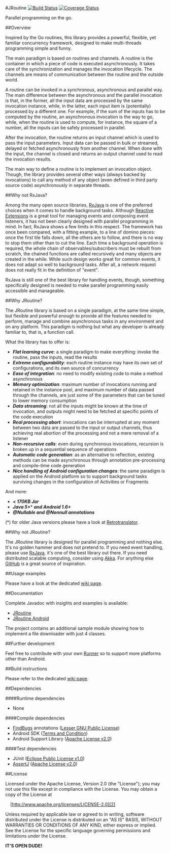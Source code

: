 #JRoutine
[![Build Status](https://travis-ci.org/davide-maestroni/jroutine.svg?branch=master)](https://travis-ci.org/davide-maestroni/jroutine)
[![Coverage Status](https://img.shields.io/coveralls/davide-maestroni/jroutine.svg)](https://coveralls.io/r/davide-maestroni/jroutine?branch=master)

Parallel programming on the go.

##Overview

Inspired by the Go routines, this library provides a powerful, flexible, yet familiar concurrency framework, designed to make multi-threads programming simple and funny.

The main paradigm is based on routines and channels. A routine is the container in which a piece of code is executed asynchronously. It takes care of the synchronization and manages the invocation lifecycle. The channels are means of communication between the routine and the outside world.

A routine can be invoked in a synchronous, asynchronous and parallel way. The main difference between the asynchronous and the parallel invocation is that, in the former, all the input data are processed by the same invocation instance, while, in the latter, each input item is (potentially) processed by a different one. For example, if the sum of the inputs has to be computed by the routine, an asynchronous invocation is the way to go, while, when the routine is used to compute, for instance, the square of a number, all the inputs can be safely processed in parallel.

After the invocation, the routine returns an input channel which is used to pass the input parameters. Input data can be passed in bulk or streamed, delayed or fetched asynchronously from another channel. When done with the input, the channel is closed and returns an output channel used to read the invocation results.

The main way to define a routine is to implement an invocation object. Though, the library provides several other ways (always backed by invocations) to call any method of any object (even defined in third party source code) asynchronously in separate threads.

##Why not RxJava?

Among the many open source libraries, [RxJava][7] is one of the preferred choices when it comes to handle background tasks.
Although [Reactive Extensions][8] is a great tool for managing events and composing event listeners, it has not been clearly designed with parallel programming in mind.
In fact, RxJava shows a few limits in this respect.
The framework has once been compared, with a fitting example, to a line of domino pieces: once the first tile falls down, all the others are to follow, and there is no way to stop them other than to cut the line.
Each time a background operation is required, the whole chain of observables/subscribers must be rebuilt from scratch, the chained functions are called recursively and many objects are created in the while.
While such design works great for common events, it does not adapt so well to background tasks.
After all, a network request does not really fit in the definition of "event".

RxJava is still one of the best library for handling events, though, something specifically designed is needed to make parallel programming easily accessible and manageable.

##Why JRoutine?

The JRoutine library is based on a single paradigm, at the same time simple, but flexible and powerful enough to provide all the features needed to perform, manage and combine asynchronous tasks in any environment and on any platform.
This paradigm is nothing but what any developer is already familiar to, that is, a function call.

What the library has to offer is:

* ***Flat learning curve***: a single paradigm to make everything: invoke the routine, pass the inputs, read the results
* ***Extreme configurability***: each routine instance may have its own set of configurations, and its own source of concurrency
* ***Ease of integration***: no need to modify existing code to make a method asynchronous
* ***Memory optimization***: maximum number of invocations running and retained in the instance pool, and maximum number of data passed through the channels, are just some of the parameters that can be tuned to lower memory consumption
* ***Data streaming***: not all the inputs might be known at the time of invocation, and outputs might need to be fetched at specific points of the code execution
* ***Real processing abort***: invocations can be interrupted at any moment between two data are passed to the input or output channels, thus achieving real abortion of the processing and not a mere removal of a listener
* ***Non-recursive calls***: even during synchronous invocations, recursion is broken up in a sequential sequence of operations
* ***Automatic code generation***: as an alternative to reflection, existing methods can be made asynchronous through annotation pre-processing and compile-time code generation
* ***Nice handling of Android configuration changes***: the same paradigm is applied on the Android platform so to support background tasks surviving changes in the configuration of Activities or Fragments

And more:

* ***< 170KB Jar***
* ***Java 5+**** ***and Android 1.6+***
* ***@Nullable and @Nonnull annotations***

(*) for older Java versions please have a look at [Retrotranslator][16].

##Why not JRoutine?

The JRoutine library is designed for parallel programming and nothing else. It's no golden hammer and does not pretend to.
If you need event handling, please use [RxJava][7], it's one of the best library out there. If you need distributed scalable computing, consider using [Akka][9].
For anything else [GitHub][10] is a great source of inspiration.

##Usage examples

Please have a look at the dedicated [wiki page][5].

##Documentation

Complete Javadoc with insights and examples is available:

* [JRoutine][13]
* [JRoutine Android][14]

The project contains an additional sample module showing how to implement a file downloader with just 4 classes.

##Further development

Feel free to contribute with your own [Runner][15] so to support more platforms other than Android.

##Build instructions

Please refer to the dedicated [wiki page][4].

##Dependencies

####Runtime dependencies

- None

####Compile dependencies

- [FindBugs][11] annotations ([Lesser GNU Public License][3])
- Android SDK ([Terms and Condition][1])
- Android Support Library ([Apache License v2.0][2])

####Test dependencies

- JUnit ([Eclipse Public License v1.0][6])
- [AssertJ][12] ([Apache License v2.0][2])

##License

Licensed under the Apache License, Version 2.0 (the "License"); you may not use this file except in compliance with the License. You may obtain a copy of the License at

&nbsp;&nbsp;&nbsp;&nbsp;[http://www.apache.org/licenses/LICENSE-2.0][2]

Unless required by applicable law or agreed to in writing, software distributed under the License is distributed on an "AS IS" BASIS, WITHOUT WARRANTIES OR CONDITIONS OF ANY KIND, either express or implied. See the License for the specific language governing permissions and limitations under the License.

**IT'S OPEN DUDE!**


[1]:http://developer.android.com/sdk/terms.html
[2]:http://www.apache.org/licenses/LICENSE-2.0
[3]:http://www.gnu.org/licenses/lgpl.html
[4]:https://github.com/davide-maestroni/jroutine/wiki/Build-Instructions
[5]:https://github.com/davide-maestroni/jroutine/wiki/Usage-Examples
[6]:https://www.eclipse.org/legal/epl-v10.html
[7]:https://github.com/ReactiveX/RxJava
[8]:http://reactivex.io/
[9]:http://akka.io/
[10]:https://github.com/
[11]:http://findbugs.sourceforge.net/
[12]:http://joel-costigliola.github.io/assertj/
[13]:http://davide-maestroni.github.io/jroutine/docs/jroutine
[14]:http://davide-maestroni.github.io/jroutine/docs/android
[15]:http://davide-maestroni.github.io/jroutine/docs/jroutine/com/bmd/jrt/runner/Runner.html
[16]:http://retrotranslator.sourceforge.net/
